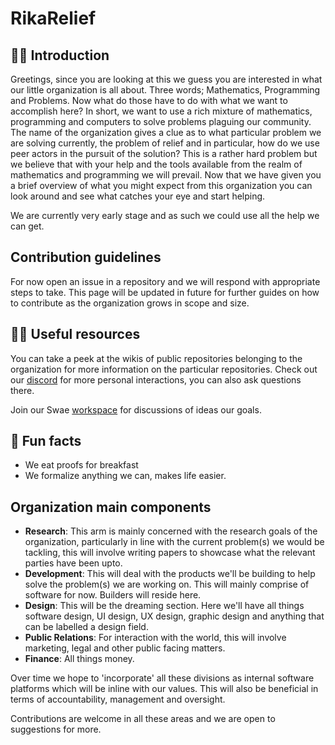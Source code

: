 # RikaRelief

<!-- ## Hi there 👋 -->

## 🙋‍♀️ Introduction

Greetings, since you are looking at this we guess you are interested in what our little organization is all about. Three words; Mathematics, Programming
and Problems. Now what do those have to do with what we want to accomplish here? In short, we want to use a rich mixture of mathematics, programming and
computers to solve problems plaguing our community. The name of the organization gives a clue as to what particular problem we are solving currently, the
problem of relief and in particular, how do we use peer actors in the pursuit of the solution? This is a rather hard problem but we believe that with your
help and the tools available from the realm of mathematics and programming we will prevail. Now that we have given you a brief overview of what you might
expect from this organization you can look around and see what catches your eye and start helping.

We are currently very early stage and as such we could use all the help we can get.

## Contribution guidelines

For now open an issue in a repository and we will respond with appropriate steps to take. This page will be updated in future for further guides on how to
contribute as the organization grows in scope and size.

## 👩‍💻 Useful resources

You can take a peek at the wikis of public repositories belonging to the organization for more information on the particular repositories.
Check out our [discord](https://discord.gg/7e5PAqnbdp) for more personal interactions, you can also ask questions there.

Join our Swae [workspace](https://rikarelief.swae.io/sign-up) for discussions of ideas our goals.

## 🍿 Fun facts

- We eat proofs for breakfast
- We formalize anything we can, makes life easier.

## Organization main components

- **Research**: This arm is mainly concerned with the research goals of the organization, particularly in line with the current problem(s) we would be tackling, this will involve writing papers to showcase what the relevant parties have been upto.
- **Development**: This will deal with the products we'll be building to help solve the problem(s) we are working on. This will mainly comprise of software for now. Builders will reside here.
- **Design**: This will be the dreaming section. Here we'll have all things software design, UI design, UX design, graphic design and anything that can be labelled a design field.
- **Public Relations**: For interaction with the world, this will involve marketing, legal and other public facing matters.
- **Finance**: All things money.

Over time we hope to 'incorporate' all these divisions as internal software platforms which will be inline with our values. This will also be beneficial
in terms of accountability, management and oversight.

Contributions are welcome in all these areas and we are open to suggestions for more.
<!--

**Here are some ideas to get you started:**

🙋‍♀️ A short introduction - what is your organization all about?
🌈 Contribution guidelines - how can the community get involved?
👩‍💻 Useful resources - where can the community find your docs? Is there anything else the community should know?
🍿 Fun facts - what does your team eat for breakfast?
🧙 Remember, you can do mighty things with the power of [Markdown](https://docs.github.com/github/writing-on-github/getting-started-with-writing-and-formatting-on-github/basic-writing-and-formatting-syntax)
-->
